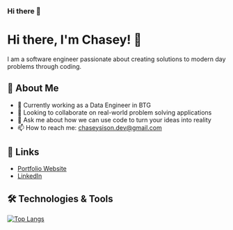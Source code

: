 ### Hi there 👋

# Hi there, I'm Chasey! 👋

I am a software engineer passionate about creating solutions to modern day problems through coding.

## 🚀 About Me

- 💼 Currently working as a Data Engineer in BTG
- 👯 Looking to collaborate on real-world problem solving applications
- 💬 Ask me about how we can use code to turn your ideas into reality
- 📫 How to reach me: chaseysison.dev@gmail.com

## 🔗 Links

- [Portfolio Website](https://chaseydev.github.io)
- [LinkedIn](https://www.linkedin.com/in/chaserylle-sison/)

<!-- ## 📈 My GitHub Stats

[![Your GitHub stats](https://github-readme-stats.vercel.app/api?username=chaseydev&show_icons=true&theme=radical)](https://github.com/chaseydev) -->

## 🛠️ Technologies & Tools

[![Top Langs](https://github-readme-stats.vercel.app/api/top-langs/?username=chaseydev&layout=compact&theme=radical)](https://github.com/chaseydev)

